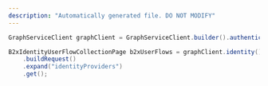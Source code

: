 ```yaml
---
description: "Automatically generated file. DO NOT MODIFY"
---
```

<!-- markdownlint-disable MD041 -->

```java
GraphServiceClient graphClient = GraphServiceClient.builder().authenticationProvider( authProvider ).buildClient();

B2xIdentityUserFlowCollectionPage b2xUserFlows = graphClient.identity().b2xUserFlows()
    .buildRequest()
    .expand("identityProviders")
    .get();
```
